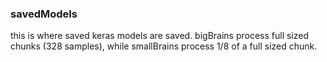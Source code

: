 ### savedModels

this is where saved keras models are saved. bigBrains process full sized chunks (328 samples), while smallBrains process 1/8 of a full sized chunk. 
